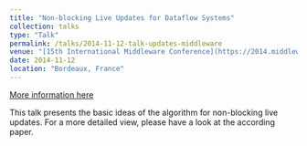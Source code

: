 ```yaml
---
title: "Non-blocking Live Updates for Dataflow Systems"
collection: talks
type: "Talk"
permalink: /talks/2014-11-12-talk-updates-middleware
venue: "[15th International Middleware Conference](https://2014.middleware-conference.org/)"
date: 2014-11-12
location: "Bordeaux, France"
---
```


[More information here](https://sertel.github.io/files/updates_middleware_2014_talk.pdf)

This talk presents the basic ideas of the algorithm for non-blocking live updates. For a more detailed view, please have a look at the according paper.
